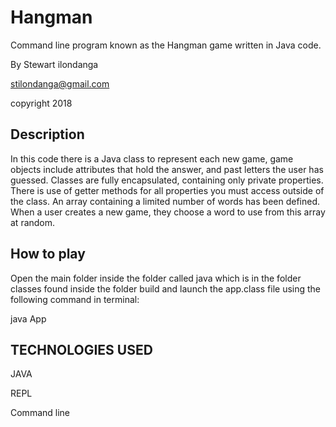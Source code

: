 # Hangman
Command line program known as the Hangman game written in Java code.

By Stewart ilondanga

stilondanga@gmail.com

copyright 2018

## Description
In this code there is a Java class to represent each new game, game objects include attributes that hold the answer, 
and past letters the user has guessed. Classes are fully encapsulated, containing only private properties. There is use of 
getter methods for all properties you must access outside of the class. An array containing a limited number of words has 
been defined. When a user creates a new game, they choose a word to use from this array at random.

## How to play
Open the main folder inside the folder called java which is in the folder classes found inside the folder build and launch the app.class file using the following command in terminal:

java App

## TECHNOLOGIES USED

JAVA

REPL

Command line
